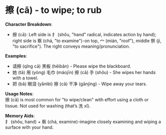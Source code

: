 # **擦 (cā) - to wipe; to rub**

**Character Breakdown**:  
- 擦 (cā): Left side is 扌 (shǒu, "hand" radical, indicates action by hand); right side is 察 (chá, "to examine")-on top, 宀 (mián, "roof"), middle 祭 (jì, "to sacrifice"). The right conveys meaning/pronunciation.

**Examples**:  
- 请擦 (qǐng cā) 黑板 (hēibǎn) - Please wipe the blackboard.  
- 她 (tā) 用 (yòng) 毛巾 (máojīn) 擦 (cā) 手 (shǒu) - She wipes her hands with a towel.  
- 把 (bǎ) 眼泪 (yǎnlèi) 擦 (cā) 干净 (gānjìng) - Wipe away your tears.

**Usage Notes**:  
擦 (cā) is most common for "to wipe/clean" with effort using a cloth or tissue. Not used for washing (that’s 洗 xǐ).

**Memory Aids**:  
扌 (shǒu, hand) + 察 (chá, examine)-imagine closely examining and wiping a surface with your hand.